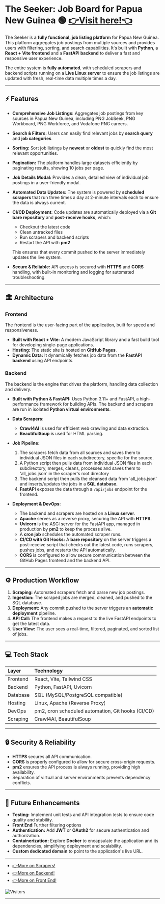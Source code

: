 # The Seeker: Job Board for Papua New Guinea 🟢 [👉Visit here!👈](https://ray743.github.io/The-Seeker/)


The Seeker is a **fully functional, job listing platform** for Papua New Guinea. This platform aggregates job postings from multiple sources and provides users with filtering, sorting, and search capabilities. It's built with **Python**, a **React + Vite frontend** and a **FastAPI backend** to deliver a fast and responsive user experience.

The entire system is **fully automated**, with scheduled scrapers and backend scripts running on a **Live Linux server** to ensure the job listings are updated with fresh, real-time data multiple times a day.

---

## ⚡ Features

* **Comprehensive Job Listings:** Aggregates job postings from key sources in Papua New Guinea, including PNG JobSeek, PNG Workboard, PNG Workforce, and Vodafone PNG careers.
* **Search & Filters:** Users can easily find relevant jobs by **search query** and **job categories**.
* **Sorting:** Sort job listings by **newest** or **oldest** to quickly find the most relevant opportunities.
* **Pagination:** The platform handles large datasets efficiently by paginating results, showing 10 jobs per page.
* **Job Details Modal:** Provides a clean, detailed view of individual job postings in a user-friendly modal.
* **Automated Data Updates:** The system is powered by **scheduled scrapers** that run three times a day at 2-minute intervals each to ensure the data is always current.
* **CI/CD Deployment:** Code updates are automatically deployed via a **Git bare repository** and **post-receive hooks**, which:

  * Checkout the latest code
  * Clean untracked files
  * Run scrapers and backend scripts
  * Restart the API with **pm2**
  
  This ensures that every commit pushed to the server immediately updates the live system.
* **Secure & Reliable:** API access is secured with **HTTPS** and **CORS** handling, with built-in monitoring and logging for automated troubleshooting.

---

## 🏛️ Architecture

### **Frontend**

The frontend is the user-facing part of the application, built for speed and responsiveness.

* **Built with React + Vite:** A modern JavaScript library and a fast build tool for developing single-page applications.
* **Hosting:** The static site is hosted on **GitHub Pages**.
* **Dynamic Data:** It dynamically fetches job data from the **FastAPI backend** using API endpoints.

### **Backend**

The backend is the engine that drives the platform, handling data collection and delivery.

* **Built with Python & FastAPI:** Uses Python 3.11+ and FastAPI, a high-performance framework for building APIs. The backend and scrapers are run in isolated **Python virtual environments**.

* **Data Scrapers:**

  * **Crawl4AI** is used for efficient web crawling and data extraction.
  * **BeautifulSoup** is used for HTML parsing.

* **Job Pipeline:**

  1. The scrapers fetch data from all sources and saves them to individual JSON files in each subdirectory, specific for the source.
  2. A Python script then pulls data from individual JSON files in each subdirectory, merges, cleans, processes and saves them to 'all_jobs.json' in the scraper's root directory
  3. The backend script then pulls the cleansed data from 'all_jobs.json' and inserts/updates the jobs in a **SQL database**.
  4. **FastAPI** exposes the data through a `/api/jobs` endpoint for the frontend.

* **Deployment & DevOps:**

  * The backend and scrapers are hosted on a **Linux server**.
  * **Apache** serves as a reverse proxy, securing the API with **HTTPS**.
  * **Uvicorn** is the ASGI server for the FastAPI app, managed in production by **pm2** to keep the process alive.
  * A **cron job** schedules the automated scraper runs.
  * **CI/CD with Git Hooks:** A **bare repository** on the server triggers a post-receive script that checks out the latest code, runs scrapers, pushes jobs, and restarts the API automatically.
  * **CORS** is configured to allow secure communication between the GitHub Pages frontend and the backend API.

---

## ⚙️ Production Workflow

1. **Scraping:** Automated scrapers fetch and parse new job postings.
2. **Ingestion:** The scraped jobs are merged, cleaned, and pushed to the SQL database.
3. **Deployment:** Any commit pushed to the server triggers an **automatic deployment** pipeline.
4. **API Call:** The frontend makes a request to the live FastAPI endpoints to get the latest data.
5. **User View:** The user sees a real-time, filtered, paginated, and sorted list of jobs.

---

## 💻 Tech Stack

| Layer    | Technology                                        |
| :------- | :------------------------------------------------ |
| Frontend | React, Vite, Tailwind CSS                         |
| Backend  | Python, FastAPI, Uvicorn                          |
| Database | SQL (MySQL/PostgreSQL compatible)                 |
| Hosting  | Linux, Apache (Reverse Proxy)                     |
| DevOps   | pm2, cron scheduled automation, Git hooks (CI/CD) |
| Scraping | Crawl4AI, BeautifulSoup                           |

---

## 🔒 Security & Reliability

* **HTTPS** secures all API communication.
* **CORS** is properly configured to allow for secure cross-origin requests.
* **pm2** ensures the API process is always running, providing high availability.
* Separation of virtual and server environments prevents dependency conflicts.

---

## 🚧 Future Enhancements

* **Testing:** Implement unit tests and API integration tests to ensure code quality and stability.
* **Front End** Further filtering options
* **Authentication:** Add **JWT** or **OAuth2** for secure authentication and authorization.
* **Containerization:** Explore **Docker** to encapsulate the application and its dependencies, simplifying deployment and scalability.
* **Custom dedicated domain** to point to the application's live URL.

---

* [👉More on Scrapers!](https://github.com/Ray743/The-Seeker/tree/master/seeker_scrapers#readme)
* [👉More on Backend!](https://github.com/Ray743/The-Seeker/tree/master/seeker_backend#readme)
* [👉More on Front End!](https://github.com/Ray743/The-Seeker/blob/gh-pages/README.md)

![Visitors](https://visitor-badge.laobi.icu/badge?page_id=Ray743.The-Seeker/)

---
